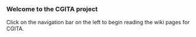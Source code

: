 ### Welcome to the CGITA project ###
Click on the navigation bar on the left to begin reading the wiki pages for CGITA.